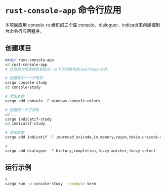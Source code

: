 # `rust-console-app` 命令行应用

本项目应用 [console-rs](https://github.com/console-rs) 组织的三个库 [console](https://github.com/console-rs/console)、[dialoguer](https://github.com/console-rs/dialoguer)、[indicatif](https://github.com/console-rs/indicatif)来创建控制台命令行应用程序。

## 创建项目

```bash
mkdir rust-console-app
cd rust-console-app
# 此目录为项目根目录空间，以下子项目均加入workspace中。

# 创建其中一个子项目
cargo console-study
cd console-study

# 添加依赖
cargo add console -F windows-console-colors

# 创建另一个子项目
cd ..
cargo indicatif-study
cd indicatif-study

# 添加依赖
cargo add indicatif -F improved_unicode,in_memory,rayon,tokio,unicode-segmentation,vt100

#
cargo add dialoguer -F history,completion,fuzzy-matcher,fuzzy-select
```

## 运行示例

```bash
#
cargo run -p console-study --example term
```
